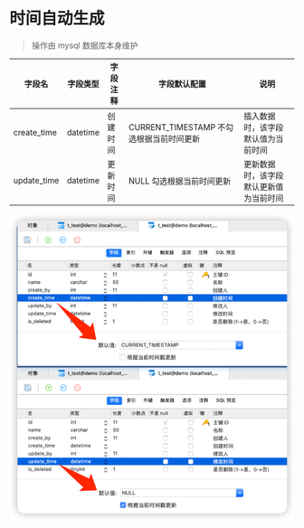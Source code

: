 # 时间自动生成

> 操作由 mysql 数据库本身维护

| 字段名      | 字段类型 | 字段注释 | 字段默认配置                             | 说明                                   |
| ----------- | -------- | -------- | ---------------------------------------- | -------------------------------------- |
| create_time | datetime | 创建时间 | CURRENT_TIMESTAMP 不勾选根据当前时间更新 | 插入数据时，该字段默认值为当前时间     |
| update_time | datetime | 更新时间 | NULL 勾选根据当前时间更新                | 更新数据时，该字段默认更新值为当前时间 |

![mysql.png](images/mysql-design-time.png)
